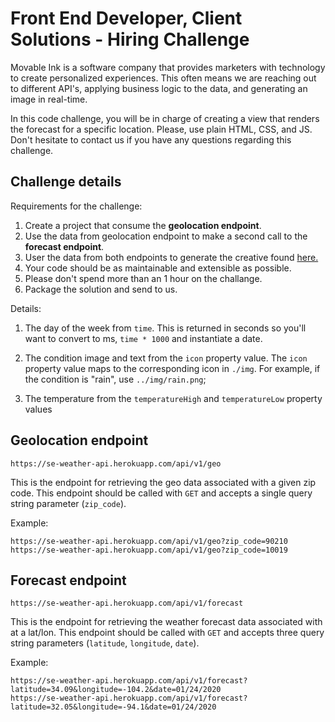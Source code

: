 # Front End Developer, Client Solutions - Hiring Challenge

Movable Ink is a software company that provides marketers with technology to create personalized experiences. This often means we are reaching out to different API's, applying business logic to the data, and generating an image in real-time.

In this code challenge, you will be in charge of creating a view that renders the forecast for a specific location. Please, use plain HTML, CSS, and JS. Don't hesitate to contact us if you have any questions regarding this challenge.


## Challenge details

Requirements for the challenge:

1. Create a project that consume the **geolocation endpoint**. 
1. Use the data from geolocation endpoint to make a second call to the **forecast endpoint**.
1. User the data from both endpoints to generate the creative found [here.](/img/creative_mock_up.gif)
1. Your code should be as maintainable and extensible as possible.
1. Please don't spend more than an 1 hour on the challange.
1. Package the solution and send to us.

Details:

1. The day of the week from `time`. This is returned in seconds so you'll want to convert to ms, `time * 1000` and instantiate a date.

2. The condition image and text from the `icon` property value. The `icon` property value maps to the corresponding icon in `./img`. For example, if the condition is "rain", use `../img/rain.png`;

3. The temperature from the `temperatureHigh` and `temperatureLow` property values



## Geolocation endpoint

```
https://se-weather-api.herokuapp.com/api/v1/geo
```

This is the endpoint for retrieving the geo data associated with a given zip code. This endpoint should be called with `GET` and accepts a single query string parameter (`zip_code`).

Example:

```
https://se-weather-api.herokuapp.com/api/v1/geo?zip_code=90210
https://se-weather-api.herokuapp.com/api/v1/geo?zip_code=10019
```


## Forecast endpoint

```
https://se-weather-api.herokuapp.com/api/v1/forecast
```

This is the endpoint for retrieving the weather forecast data associated with at a lat/lon. This endpoint should be called with `GET` and accepts three query string parameters (`latitude`, `longitude`, `date`).

Example:

```
https://se-weather-api.herokuapp.com/api/v1/forecast?latitude=34.09&longitude=-104.2&date=01/24/2020
https://se-weather-api.herokuapp.com/api/v1/forecast?latitude=32.05&longitude=-94.1&date=01/24/2020
```
